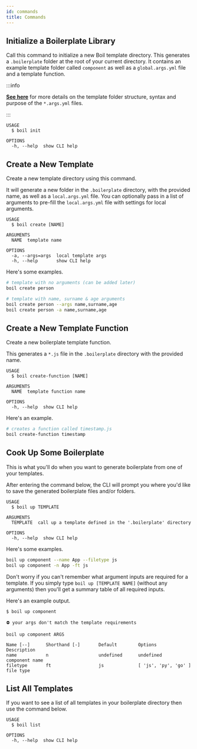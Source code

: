 ```yaml
---
id: commands
title: Commands
---
```


## Initialize a Boilerplate Library

Call this command to initialize a new Boil template directory. This generates a `.boilerplate` folder at the root of your current directory. It contains an example template folder called `component` as well as a `global.args.yml` file and a template function.

:::info

**[See here](how-it-works.md)** for more details on the template folder structure, syntax and purpose of the `*.args.yml` files.

:::

```text
USAGE
  $ boil init

OPTIONS
  -h, --help  show CLI help
```

## Create a New Template

Create a new template directory using this command.

It will generate a new folder in the `.boilerplate` directory, with the provided name, as well as a `local.args.yml` file. You can optionally pass in a list of arguments to pre-fill the `local.args.yml` file with settings for local arguments.

```text
USAGE
  $ boil create [NAME]

ARGUMENTS
  NAME  template name

OPTIONS
  -a, --args=args  local template args
  -h, --help       show CLI help
```

Here's some examples.

```sh
# template with no arguments (can be added later)
boil create person

# template with name, surname & age arguments
boil create person --args name,surname,age
boil create person -a name,surname,age
```

## Create a New Template Function

Create a new boilerplate template function.

This generates a `*.js` file in the `.boilerplate` directory with the provided name.

```text
USAGE
  $ boil create-function [NAME]

ARGUMENTS
  NAME  template function name

OPTIONS
  -h, --help  show CLI help
```

Here's an example.

```sh
# creates a function called timestamp.js
boil create-function timestamp
```

## Cook Up Some Boilerplate

This is what you'll do when you want to generate boilerplate from one of your templates.

After entering the command below, the CLI will prompt you where you'd like to save the generated boilerplate files and/or folders.

```text
USAGE
  $ boil up TEMPLATE

ARGUMENTS
  TEMPLATE  call up a template defined in the '.boilerplate' directory

OPTIONS
  -h, --help  show CLI help
```

Here's some examples.

```sh
boil up component --name App --filetype js
boil up component -n App -ft js
```

Don't worry if you can't remember what argument inputs are required for a template. If you simply type `boil up [TEMPLATE NAME]` (without any arguments) then you'll get a summary table of all required inputs.

Here's an example output.

```text
$ boil up component

⛔ your args don't match the template requirements

boil up component ARGS

Name [--]      Shorthand [-]       Default        Options              Description
name           n                   undefined      undefined            component name
filetype       ft                  js             [ 'js', 'py', 'go' ] file type
```

## List All Templates

If you want to see a list of all templates in your boilerplate directory then use the command below.

```text
USAGE
  $ boil list

OPTIONS
  -h, --help  show CLI help
```
